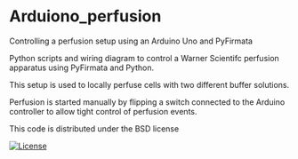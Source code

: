 # Arduiono_perfusion
Controlling a perfusion setup using an Arduino Uno and PyFirmata

Python scripts and wiring diagram to control a Warner Scientifc perfusion apparatus using PyFirmata and Python.

This setup is used to locally perfuse cells with two different buffer solutions.

Perfusion is started manually by flipping a switch connected to the Arduino controller to allow tight control of perfusion events.


This code is distributed under the BSD license

[![License](https://img.shields.io/badge/License-BSD%203--Clause-blue.svg)](https://opensource.org/licenses/BSD-3-Clause)
